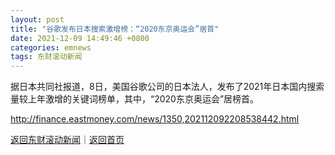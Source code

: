 ```yaml
---
layout: post
title: "谷歌发布日本搜索激增榜：“2020东京奥运会”居首"
date: 2021-12-09 14:49:46 +0800
categories: emnews
tags: 东财滚动新闻
---
```


据日本共同社报道，8日，美国谷歌公司的日本法人，发布了2021年日本国内搜索量较上年激增的关键词榜单，其中，“2020东京奥运会”居榜首。

<http://finance.eastmoney.com/news/1350,202112092208538442.html>

[返回东财滚动新闻](//finews.withounder.com/emnews/)｜[返回首页](//finews.withounder.com/)